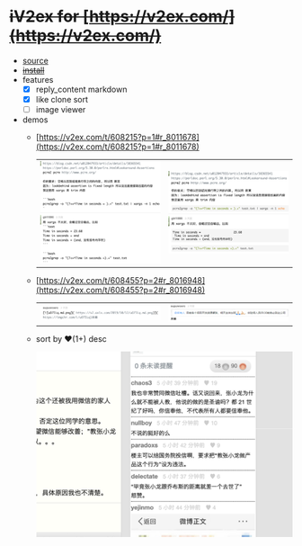 # ~~iV2ex for [https://v2ex.com/](https://v2ex.com/)~~
- [source](https://github.com/gMan1990/userscripts/blob/master/iV2ex.user.js)
- ~~[install](https://raw.githubusercontent.com/gMan1990/userscripts/master/iV2ex.user.js)~~
- features
    - [x] reply_content markdown
    - [x] like clone sort
    - [ ] image viewer
- demos
    - [https://v2ex.com/t/608215?p=1#r_8011678](https://v2ex.com/t/608215?p=1#r_8011678)

        <table>
            <tr>
                <td><img alt="alt" src="https://raw.githubusercontent.com/gMan1990/userscripts/master/iV2ex/t608215-p1-r_8011678-0.png"></td>
                <td><img alt="alt" src="https://raw.githubusercontent.com/gMan1990/userscripts/master/iV2ex/t608215-p1-r_8011678-1.png"></td>
            </tr>
        </table>
    - [https://v2ex.com/t/608455?p=2#r_8016948](https://v2ex.com/t/608455?p=2#r_8016948)

        <table>
            <tr>
                <td><img alt="alt" src="https://raw.githubusercontent.com/gMan1990/userscripts/master/iV2ex/t608455-p2-r_8016948-0.png"></td>
                <td><img alt="alt" src="https://raw.githubusercontent.com/gMan1990/userscripts/master/iV2ex/t608455-p2-r_8016948-1.png"></td>
            </tr>
        </table>
    - sort by ♥(1+) desc

        ![alt](https://raw.githubusercontent.com/gMan1990/userscripts/master/iV2ex/WX20191016-230045@2x.png)
